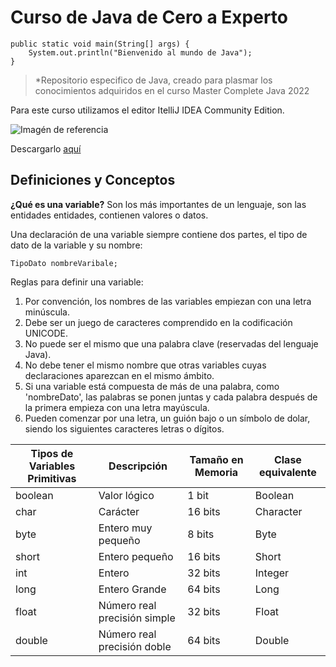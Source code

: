 # Curso de Java de Cero a Experto

    public static void main(String[] args) {  
	    System.out.println("Bienvenido al mundo de Java");
    }

> *Repositorio especifico de Java, creado para plasmar los conocimientos adquiridos en el curso Master Complete Java 2022

Para este curso utilizamos el editor ItelliJ IDEA Community Edition.

![Imagén de referencia](https://upload.wikimedia.org/wikipedia/commons/thumb/9/9c/IntelliJ_IDEA_Icon.svg/100px-IntelliJ_IDEA_Icon.svg.png)

Descargarlo [aquí](https://www.jetbrains.com/es-es/idea/)


## Definiciones y Conceptos

**¿Qué es una variable?** 
Son los más importantes de un lenguaje, son las entidades entidades, contienen valores o datos.

Una declaración de una variable siempre contiene dos partes, el tipo de dato de la variable y su nombre:

    TipoDato nombreVaribale;

Reglas para definir una variable: 

 1. Por convención, los nombres de las variables empiezan con una letra minúscula.
 2. Debe ser un juego de caracteres comprendido en la codificación UNICODE.
 3. No puede ser el mismo que una palabra clave (reservadas del lenguaje Java).
 4. No debe tener el mismo nombre que otras variables cuyas declaraciones aparezcan en el mismo ámbito.
 5. Si una variable está compuesta de más de una palabra, como 'nombreDato', las palabras se ponen juntas y cada palabra después de la primera empieza con una letra mayúscula.
 6. Pueden comenzar por una letra, un guión bajo o un símbolo de dolar, siendo los siguientes caracteres letras o dígitos.

| Tipos de Variables Primitivas | Descripción | Tamaño en Memoria | Clase equivalente |
|--|--|--|--|
| boolean | Valor lógico | 1 bit | Boolean
| char | Carácter | 16 bits | Character
| byte | Entero muy pequeño | 8 bits | Byte
| short | Entero pequeño | 16 bits | Short
| int | Entero | 32 bits | Integer
| long | Entero Grande | 64 bits | Long 
| float | Número real precisión simple | 32 bits | Float
| double | Número real precisión doble | 64 bits | Double
